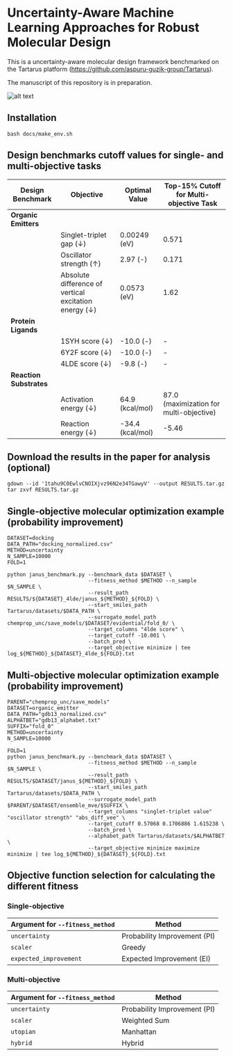 # Uncertainty-Aware Machine Learning Approaches for Robust Molecular Design
This is a uncertainty-aware molecular design framework benchmarked on the Tartarus platform (https://github.com/aspuru-guzik-group/Tartarus).

The manuscript of this repository is in preparation.

![alt text](docs/ms_1_overview.svg)

## Installation
```
bash docs/make_env.sh
```

## Design benchmarks cutoff values for single- and multi-objective tasks
| Design Benchmark | Objective | Optimal Value | Top-15% Cutoff for Multi-objective Task |
|------------------|-----------|---------------|----------------------------------------|
| **Organic Emitters** | | | |
| | Singlet-triplet gap (↓) | 0.00249 (eV) | 0.571 |
| | Oscillator strength (↑) | 2.97 (-) | 0.171 |
| | Absolute difference of vertical excitation energy (↓) | 0.0573 (eV) | 1.62 |
| **Protein Ligands** | | | |
| | 1SYH score (↓) | -10.0 (-) | - |
| | 6Y2F score (↓) | -10.0 (-) | - |
| | 4LDE score (↓) | -9.8 (-) | - |
| **Reaction Substrates** | | | |
| | Activation energy (↓) | 64.9 (kcal/mol) | 87.0 (maximization for multi-objective) |
| | Reaction energy (↓) | -34.4 (kcal/mol) | -5.46 |

## Download the results in the paper for analysis (optional)
```
gdown --id '1tahu9C0EwlvCNOIXjvz96N2e34TGawyV' --output RESULTS.tar.gz
tar zxvf RESULTS.tar.gz
```

## Single-objective molecular optimization example (probability improvement)
```
DATASET=docking
DATA_PATH="docking_normalized.csv"
METHOD=uncertainty
N_SAMPLE=10000
FOLD=1

python janus_benchmark.py --benchmark_data $DATASET \
                          --fitness_method $METHOD --n_sample $N_SAMPLE \
                          --result_path RESULTS/${DATASET}_4lde/janus_${METHOD}_${FOLD} \
                          --start_smiles_path Tartarus/datasets/$DATA_PATH \
                          --surrogate_model_path chemprop_unc/save_models/$DATASET/evidential/fold_0/ \
                          --target_columns "4lde score" \
                          --target_cutoff -10.001 \
                          --batch_pred \
                          --target_objective minimize | tee log_${METHOD}_${DATASET}_4lde_${FOLD}.txt
```

## Multi-objective molecular optimization example (probability improvement)
```
PARENT="chemprop_unc/save_models"
DATASET=organic_emitter
DATA_PATH="gdb13_normalized.csv"
ALPHATBET="gdb13_alphabet.txt"
SUFFIX="fold_0"
METHOD=uncertainty
N_SAMPLE=10000

FOLD=1
python janus_benchmark.py --benchmark_data $DATASET \
                          --fitness_method $METHOD --n_sample $N_SAMPLE \
                          --result_path RESULTS/$DATASET/janus_${METHOD}_${FOLD} \
                          --start_smiles_path Tartarus/datasets/$DATA_PATH \
                          --surrogate_model_path $PARENT/$DATASET/ensemble_mve/$SUFFIX \
                          --target_columns "singlet-triplet value" "oscillator strength" "abs_diff_vee" \
                          --target_cutoff 0.57068 0.1706886 1.615238 \
                          --batch_pred \
                          --alphabet_path Tartarus/datasets/$ALPHATBET \
                          --target_objective minimize maximize minimize | tee log_${METHOD}_${DATASET}_${FOLD}.txt
```

## Objective function selection for calculating the different fitness
### Single-objective
| Argument for `--fitness_method`       | Method                         |
|------------|--------------------------------|
| `uncertainty`| Probability Improvement (PI)   |
| `scaler`     | Greedy                         |
| `expected_improvement` | Expected Improvement (EI) |

### Multi-objective
| Argument for `--fitness_method`       | Method                         |
|------------|--------------------------------|
| `uncertainty`| Probability Improvement (PI)   |
| `scaler`     | Weighted Sum                   |
| `utopian`    | Manhattan                      |
| `hybrid`     | Hybrid                         |